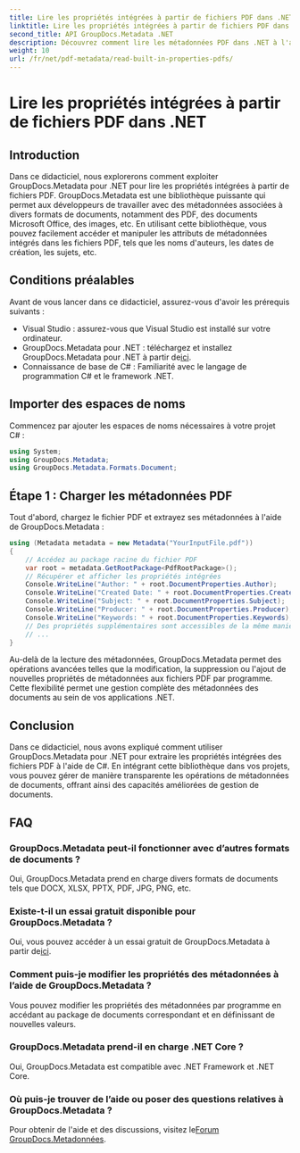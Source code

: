 ```yaml
---
title: Lire les propriétés intégrées à partir de fichiers PDF dans .NET
linktitle: Lire les propriétés intégrées à partir de fichiers PDF dans .NET
second_title: API GroupDocs.Metadata .NET
description: Découvrez comment lire les métadonnées PDF dans .NET à l'aide de GroupDocs.Metadata. Accédez aux noms des auteurs, aux dates de création, aux sujets et bien plus encore avec le code C#.
weight: 10
url: /fr/net/pdf-metadata/read-built-in-properties-pdfs/
---
```


# Lire les propriétés intégrées à partir de fichiers PDF dans .NET

## Introduction
Dans ce didacticiel, nous explorerons comment exploiter GroupDocs.Metadata pour .NET pour lire les propriétés intégrées à partir de fichiers PDF. GroupDocs.Metadata est une bibliothèque puissante qui permet aux développeurs de travailler avec des métadonnées associées à divers formats de documents, notamment des PDF, des documents Microsoft Office, des images, etc. En utilisant cette bibliothèque, vous pouvez facilement accéder et manipuler les attributs de métadonnées intégrés dans les fichiers PDF, tels que les noms d'auteurs, les dates de création, les sujets, etc.
## Conditions préalables
Avant de vous lancer dans ce didacticiel, assurez-vous d'avoir les prérequis suivants :
- Visual Studio : assurez-vous que Visual Studio est installé sur votre ordinateur.
-  GroupDocs.Metadata pour .NET : téléchargez et installez GroupDocs.Metadata pour .NET à partir de[ici](https://releases.groupdocs.com/metadata/net/).
- Connaissance de base de C# : Familiarité avec le langage de programmation C# et le framework .NET.

## Importer des espaces de noms
Commencez par ajouter les espaces de noms nécessaires à votre projet C# :
```csharp
using System;
using GroupDocs.Metadata;
using GroupDocs.Metadata.Formats.Document;
```
## Étape 1 : Charger les métadonnées PDF
Tout d'abord, chargez le fichier PDF et extrayez ses métadonnées à l'aide de GroupDocs.Metadata :
```csharp
using (Metadata metadata = new Metadata("YourInputFile.pdf"))
{
    // Accédez au package racine du fichier PDF
    var root = metadata.GetRootPackage<PdfRootPackage>();
    // Récupérer et afficher les propriétés intégrées
    Console.WriteLine("Author: " + root.DocumentProperties.Author);
    Console.WriteLine("Created Date: " + root.DocumentProperties.CreatedDate);
    Console.WriteLine("Subject: " + root.DocumentProperties.Subject);
    Console.WriteLine("Producer: " + root.DocumentProperties.Producer);
    Console.WriteLine("Keywords: " + root.DocumentProperties.Keywords);
    // Des propriétés supplémentaires sont accessibles de la même manière
    // ...
}
```
Au-delà de la lecture des métadonnées, GroupDocs.Metadata permet des opérations avancées telles que la modification, la suppression ou l'ajout de nouvelles propriétés de métadonnées aux fichiers PDF par programme. Cette flexibilité permet une gestion complète des métadonnées des documents au sein de vos applications .NET.
## Conclusion
Dans ce didacticiel, nous avons expliqué comment utiliser GroupDocs.Metadata pour .NET pour extraire les propriétés intégrées des fichiers PDF à l'aide de C#. En intégrant cette bibliothèque dans vos projets, vous pouvez gérer de manière transparente les opérations de métadonnées de documents, offrant ainsi des capacités améliorées de gestion de documents.

## FAQ
### GroupDocs.Metadata peut-il fonctionner avec d’autres formats de documents ?
Oui, GroupDocs.Metadata prend en charge divers formats de documents tels que DOCX, XLSX, PPTX, PDF, JPG, PNG, etc.
### Existe-t-il un essai gratuit disponible pour GroupDocs.Metadata ?
Oui, vous pouvez accéder à un essai gratuit de GroupDocs.Metadata à partir de[ici](https://releases.groupdocs.com/).
### Comment puis-je modifier les propriétés des métadonnées à l’aide de GroupDocs.Metadata ?
Vous pouvez modifier les propriétés des métadonnées par programme en accédant au package de documents correspondant et en définissant de nouvelles valeurs.
### GroupDocs.Metadata prend-il en charge .NET Core ?
Oui, GroupDocs.Metadata est compatible avec .NET Framework et .NET Core.
### Où puis-je trouver de l’aide ou poser des questions relatives à GroupDocs.Metadata ?
 Pour obtenir de l'aide et des discussions, visitez le[Forum GroupDocs.Metadonnées](https://forum.groupdocs.com/c/metadata/14).